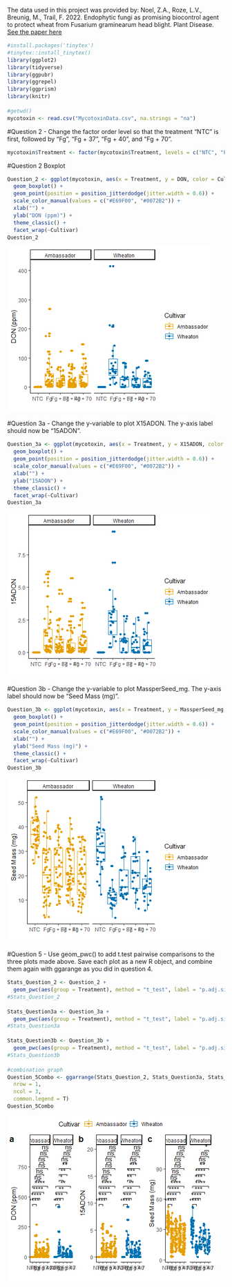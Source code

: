 The data used in this project was provided by: Noel, Z.A., Roze, L.V.,
Breunig, M., Trail, F. 2022. Endophytic fungi as promising biocontrol
agent to protect wheat from Fusarium graminearum head blight. Plant
Disease. [See the paper
here](https://doi.org/10.1094/PDIS-06-21-1253-RE)

``` r
#install.packages('tinytex')
#tinytex::install_tinytex()
library(ggplot2)
library(tidyverse)
library(ggpubr)
library(ggrepel)
library(ggprism)
library(knitr)

#getwd()
mycotoxin <- read.csv("MycotoxinData.csv", na.strings = "na")
```

\#Question 2 - Change the factor order level so that the treatment “NTC”
is first, followed by “Fg”, “Fg + 37”, “Fg + 40”, and “Fg + 70”.

``` r
mycotoxin$Treatment <- factor(mycotoxin$Treatment, levels = c("NTC", "Fg", "Fg + 37", "Fg + 40", "Fg + 70"), ordered = TRUE)
```

\#Question 2 Boxplot

``` r
Question_2 <- ggplot(mycotoxin, aes(x = Treatment, y = DON, color = Cultivar)) +
  geom_boxplot() +
  geom_point(position = position_jitterdodge(jitter.width = 0.6)) +
  scale_color_manual(values = c("#E69F00", "#0072B2")) +
  xlab("") +
  ylab("DON (ppm)") +
  theme_classic() +
  facet_wrap(~Cultivar)
Question_2
```

![](figures/Boxplot_DON-1.png)<!-- -->

\#Question 3a - Change the y-variable to plot X15ADON. The y-axis label
should now be “15ADON”.

``` r
Question_3a <- ggplot(mycotoxin, aes(x = Treatment, y = X15ADON, color = Cultivar)) +
  geom_boxplot() +
  geom_point(position = position_jitterdodge(jitter.width = 0.6)) +
  scale_color_manual(values = c("#E69F00", "#0072B2")) +
  xlab("") +
  ylab("15ADON") +
  theme_classic() +
  facet_wrap(~Cultivar)
Question_3a
```

![](figures/Boxplot_X15ADON-1.png)<!-- -->

\#Question 3b - Change the y-variable to plot MassperSeed_mg. The y-axis
label should now be “Seed Mass (mg)”.

``` r
Question_3b <- ggplot(mycotoxin, aes(x = Treatment, y = MassperSeed_mg, color = Cultivar)) +
  geom_boxplot() +
  geom_point(position = position_jitterdodge(jitter.width = 0.6)) +
  scale_color_manual(values = c("#E69F00", "#0072B2")) +
  xlab("") +
  ylab("Seed Mass (mg)") +
  theme_classic() +
  facet_wrap(~Cultivar)
Question_3b
```

![](figures/Boxplot_MassperSeed-1.png)<!-- -->

\#Question 5 - Use geom_pwc() to add t.test pairwise comparisons to the
three plots made above. Save each plot as a new R object, and combine
them again with ggarange as you did in question 4.

``` r
Stats_Question_2 <- Question_2 +
  geom_pwc(aes(group = Treatment), method = "t_test", label = "p.adj.signif")
#Stats_Question_2

Stats_Question3a <- Question_3a +
  geom_pwc(aes(group = Treatment), method = "t_test", label = "p.adj.signif")
#Stats_Question3a
  
Stats_Question3b <- Question_3b +
  geom_pwc(aes(group = Treatment), method = "t_test", label = "p.adj.signif")
#Stats_Question3b

#combination graph
Question_5Combo <- ggarrange(Stats_Question_2, Stats_Question3a, Stats_Question3b, labels = "auto",
  nrow = 1,
  ncol = 3, 
  common.legend = T)
Question_5Combo
```

![](figures/Combined-1.png)<!-- -->
